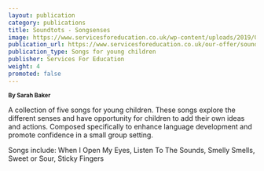 ```yaml
---
layout: publication
category: publications
title: Soundtots - Songsenses
image: https://www.servicesforeducation.co.uk/wp-content/uploads/2019/06/soundtots-songsenses-services-for-education-music-service-for-schools.jpg
publication_url: https://www.servicesforeducation.co.uk/our-offer/soundtots-songsenses/
publication_type: Songs for young children
publisher: Services For Education
weight: 4
promoted: false
---
```


<small>**By Sarah Baker**</small>

A collection of five songs for young children. These songs explore the different senses and have opportunity for children to add their own ideas and actions. Composed specifically to enhance language development and promote confidence in a small group setting. 

Songs include: When I Open My Eyes, Listen To The Sounds, Smelly Smells, Sweet or Sour, Sticky Fingers